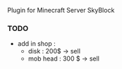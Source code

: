 Plugin for Minecraft Server SkyBlock

### TODO
- add in shop :
  - disk : 200$ -> sell
  - mob head : 300 $ -> sell
